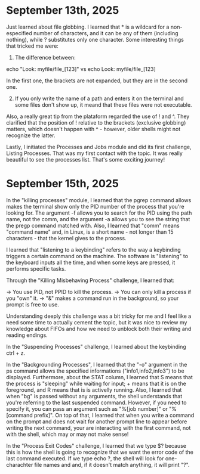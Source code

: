 # September 13th, 2025 

Just learned about file globbing. I learned that * is a wildcard for a non-especified number of characters, and it can be any of them (including nothing), while ? substitutes only one character. Some interesting things that tricked me were:

1) The difference between:

echo "Look: myfile/file_[123]"
vs 
echo Look: myfile/file_[123]

In the first one, the brackets are not expanded, but they are in the second one.

2) If you only write the name of a path and enters it on the terminal and some files don't show up, it meand that these files were not executable. 

Also, a really great tip from the plataform regarded the use of ! and ^. They clarified that the position of ! relative to the brackets (exclusive globbing) matters, which doesn't happen with ^ - however, older shells might not recognize the latter.

Lastly, I initiated the Processes and Jobs module and did its first challenge, Listing Processes. That was my first contact with the topic. It was really beautiful to see the processes list. That's some exciting journey! 

# September 15th, 2025

In the "killing processes" module, I learned that the pgrep command allows makes the terminal show only the PID number of the process that you're looking for. The argument -f allows you to search for the PID using the path name, not the comm, and the argument -a allows you to see the string that the pregp command matched with. Also, I learned that "comm" means "command name" and, in Linux, is a short name - not longer than 15 characters - that the kernel gives to the process. 

I learned that "listening to a keybinding" refers to the way a keybinding triggers a certain command on the machine. The software is "listening" to the keyboard inputs all the time, and when some keys are pressed, it performs specific tasks. 

Through the "Killing Misbehaving Process" challenge, I learned that:

-> You use PID, not PPID to kill the process.
-> You can only kill a process if you "own" it. 
-> "&" makes a command run in the background, so your prompt is free to use. 

Understanding deeply this challenge was a bit tricky for me and I feel like a need some time to actually cement the topic, but it was nice to review my knowledge about FIFOs and how we need to unblock both their writing and reading endings. 

In the "Suspending Processes" challenge, I learned about the keybinding ctrl + z.

In the "Backgrounding Processes", I learned that the "-o" argument in the ps command allows the specified informations ("info1,info2,info3") to be displayed. 
Furthermore, about the STAT column, I learned that S means that the process is "sleeping" while waiting for input; + means that it is on the foreground, and R means that is is activelly running. 
Also, I learned that when "bg" is passed without any arguments, the shell understands that you're referring to the last suspended command. However, if you need to specify it, you can pass an argument such as "%[job number]" or "%[command prefix]". 
On top of that, I learned that when you write a command on the prompt and does not wait for another prompt line to appear before writing the next command, your are interacting with the first command, not with the shell, which may or may not make sense! 

In the "Process Exit Codes" challenge, I learned that we type $? because this is how the shell is going to recognize that we want the error code of the last command executed. If we type echo ?, the shell will look for one-charachter file names and and, if it doesn't match anything, it will print "?".
